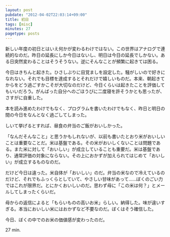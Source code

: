 ```yaml
---
layout: post
pubdate: "2012-04-02T22:03:14+09:00"
title: 初日
tags: [misc]
minutes: 27
pagetype: posts
---
```

新しい年度の初日とはいえ何かが変わるわけではない。この世界はアナログで連続的なのだ。昨日の延長にしか今日はないし、明日は今日の延長でしかない。ある日突然変わることはそうそうない。逆にそんなことが頻繁に起きては困る。

今日はきちんと起きた。ひさしぶりに目覚ましを設定した。騒がしいので好きになれない。それでも目標を達成するとそれだけで嬉しいものだ。本来、朝起きてからをどう過ごすかこそが大切なのだけど、今日くらいは起きたことを評価してもいいだろう。がんばった自分へのごほうびに二度寝を許そうかとも思ったが、さすがに自重した。

本を読み進めたわけでもなく、プログラムを書いたわけでもなく、昨日と明日の間の今日をなんとなく過ごしてしまった。

しいて挙げるとすれば、昼食の弁当のご飯がおいしかった。

「なんだそんなこと」と思うかもしれないが、以前も書いたとおり米がおいしいことは重要なことだ。米は基盤である。その米がおいしくないことは問題である。また米に対して「おいしい」が成立していることも重要だ。米は基盤であり、通常評価の対象にならない。その上におかずが加えられてはじめて「おいしい」が成立するものなのだ。

だけど今日は違った。米自体が「おいしい」のだ。弁当の米なので冷えているのだけど、それでもふっくらとしていて、やさしい甘味があって……ぼくのごい力ではこれが限界だ。とにかくおいしいのだ。思わず母に「この米は何？」とメールしてしまったくらいだ。

母からの返信によると「もらいものの高いお米」らしい。納得した。味が違いすぎる。本当においしい米にはおかずなど不要なのだ。ぼくはそう確信した。

今日、ぼくの中でのお米の価値感が変わったのだ。

27 min.

